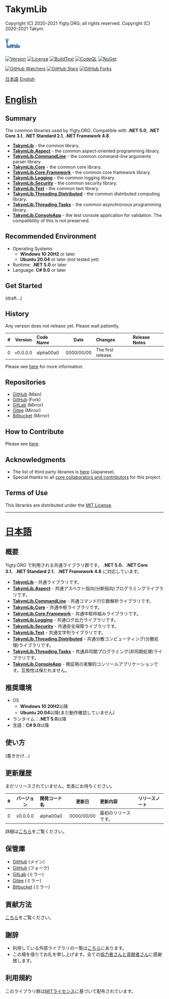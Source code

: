 # TakymLib
Copyright (C) 2020-2021 Yigty.ORG; all rights reserved.
Copyright (C) 2020-2021 Takym.

![Takym](LOGO.png)

[![Version](https://img.shields.io/badge/version-none-inactive)](https://github.com/YigtyORG/TakymLib/releases)
[![License](https://img.shields.io/github/license/YigtyORG/TakymLib)](LICENSE.md)
[![BuildTest](https://github.com/YigtyORG/TakymLib/workflows/BuildTest/badge.svg)](https://github.com/YigtyORG/TakymLib/actions/workflows/BuildTest.yml)
[![CodeQL](https://github.com/YigtyORG/TakymLib/workflows/CodeQL/badge.svg)](https://github.com/YigtyORG/TakymLib/actions/workflows/CodeQL.yml)
[![NuGet](https://github.com/YigtyORG/TakymLib/workflows/NuGet/badge.svg)](https://github.com/YigtyORG/TakymLib/actions/workflows/NuGet.yml)

[![GitHub Watchers](https://img.shields.io/github/watchers/YigtyORG/TakymLib?style=social)](https://github.com/YigtyORG/TakymLib/watchers)
[![GitHub Stars](https://img.shields.io/github/stars/YigtyORG/TakymLib?style=social)](https://github.com/YigtyORG/TakymLib/stargazers)
[![GitHub Forks](https://img.shields.io/github/forks/YigtyORG/TakymLib?style=social)](https://github.com/YigtyORG/TakymLib/network/members)

[日本語](#ja)
[English](#en)



# <a id="en" href="#en">English</a>

## Summary
The common libraries used by Yigty.ORG.
Compatible with **.NET 5.0**, **.NET Core 3.1**, **.NET Standard 2.1**, **.NET Framework 4.8**.
* **[TakymLib](/TakymLib)** - the common library.
* **[TakymLib.Aspect](/TakymLib.Aspect)** - the common aspect-oriented programming library.
* **[TakymLib.CommandLine](/TakymLib.CommandLine)** - the common command-line arguments parser library.
* **[TakymLib.Core](/TakymLib.Core)** - the common core library.
* **[TakymLib.Core.Framework](/TakymLib.Core.Framework)** - the common core framework library.
* **[TakymLib.Logging](/TakymLib.Logging)** - the common logging library.
* **[TakymLib.Security](/TakymLib.Security)** - the common security library.
* **[TakymLib.Text](/TakymLib.Text)** - the common text library.
* **[TakymLib.Threading.Distributed](/TakymLib.Threading.Distributed)** - the common distributed computing library.
* **[TakymLib.Threading.Tasks](/TakymLib.Threading.Tasks)** - the common asynchronous programming library.
* **[TakymLib.ConsoleApp](/TakymLib.ConsoleApp)** - the test console application for validation. The compatibility of this is not preserved.

## Recommended Environment
* Operating Systems
	* **Windows 10 20H2** or later
	* **Ubuntu 20.04** or later (not tested yet)
* Runtime: **.NET 5.0** or later
* Language: **C# 9.0** or later

## Get Started
(draft...)

## History
Any version does not release yet. Please wait patiently.

| # |Version |Code Name|Date      |Changes           |Release Notes|
|--:|:------:|:--------|:--------:|:-----------------|:------------|
|  0|v0.0.0.0|alpha00a0|0000/00/00|The first release.|             |

Please see [here](./CHANGELOG.md) for more information.

## Repositories
- [GitHub](https://github.com/YigtyORG/TakymLib) (Main)
- [GitHub](https://github.com/Takym/TakymLib) (Fork)
- [GitLab](https://gitlab.com/Takym/TakymLib) (Mirror)
- [Gitee](https://gitee.com/Takym/TakymLib) (Mirror)
- [Bitbucket](https://bitbucket.org/Takym/takymlib) (Mirror)

## How to Contribute
Please see [here](./CONTRIBUTING.md).

## Acknowledgments
* The list of third party libraries is [here](./docs/third-party.md) (Japanese).
* Special thanks to all [core collaborators and contributors](./CONTRIBUTORS.md) for this project.

## Terms of Use
This libraries are distributed under the [MIT License](LICENSE.md).


----------------------------------------------------------------


# <a id="ja" href="#ja">日本語</a>

## 概要
Yigty.ORG で利用される共通ライブラリ群です。
**.NET 5.0**、**.NET Core 3.1**、**.NET Standard 2.1**、**.NET Framework 4.8** に対応しています。
* **[TakymLib](/TakymLib)** - 共通ライブラリです。
* **[TakymLib.Aspect](/TakymLib.Aspect)** - 共通アスペクト指向(分断指向)プログラミングライブラリです。
* **[TakymLib.CommandLine](/TakymLib.CommandLine)** - 共通コマンド行引数解析ライブラリです。
* **[TakymLib.Core](/TakymLib.Core)** - 共通中枢ライブラリです。
* **[TakymLib.Core.Framework](/TakymLib.Core.Framework)** - 共通中枢枠組みライブラリです。
* **[TakymLib.Logging](/TakymLib.Logging)** - 共通ログ出力ライブラリです。
* **[TakymLib.Security](/TakymLib.Security)** - 共通安全保障ライブラリです。
* **[TakymLib.Text](/TakymLib.Text)** - 共通文字列ライブラリです。
* **[TakymLib.Threading.Distributed](/TakymLib.Threading.Distributed)** - 共通分散コンピューティング(分散処理)ライブラリです。
* **[TakymLib.Threading.Tasks](/TakymLib.Threading.Tasks)** - 共通非同期プログラミング(非同期処理)ライブラリです。
* **[TakymLib.ConsoleApp](/TakymLib.ConsoleApp)** - 検証用の実験的コンソールアプリケーションです。互換性は保たれません。

## 推奨環境
* OS
	* **Windows 10 20H2**以降
	* **Ubuntu 20.04**以降(まだ動作確認していません)
* ランタイム：**.NET 5.0**以降
* 言語：**C# 9.0**以降

## 使い方
(書きかけ...)

## 更新履歴
まだリリースされていません。気長にお待ちください。

| # |バージョン|開発コード名|更新日    |更新内容            |リリースノート|
|--:|:--------:|:-----------|:--------:|:-------------------|:-------------|
|  0|v0.0.0.0  |alpha00a0   |0000/00/00|最初のリリースです。|              |

詳細は[こちら](./CHANGELOG.md)をご覧ください。

## 保管庫
- [GitHub](https://github.com/YigtyORG/TakymLib) (メイン)
- [GitHub](https://github.com/Takym/TakymLib) (フォーク)
- [GitLab](https://gitlab.com/Takym/TakymLib) (ミラー)
- [Gitee](https://gitee.com/Takym/TakymLib) (ミラー)
- [Bitbucket](https://bitbucket.org/Takym/takymlib) (ミラー)

## 貢献方法
[こちら](./CONTRIBUTING.md)をご覧ください。

## 謝辞
* 利用している外部ライブラリの一覧は[こちら](./docs/third-party.md)にあります。
* この場を借りてお礼を申し上げます。全ての[協力者さんと貢献者さん](./CONTRIBUTORS.md)に感謝致します。

## 利用規約
このライブラリ群は[MITライセンス](LICENSE.md)に基づいて配布されています。
